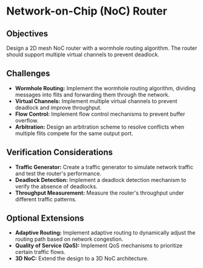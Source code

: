 # Network-on-Chip (NoC) Router

## Objectives
Design a 2D mesh NoC router with a wormhole routing algorithm. The router should support multiple virtual channels to prevent deadlock.

## Challenges
*   **Wormhole Routing:** Implement the wormhole routing algorithm, dividing messages into flits and forwarding them through the network.
*   **Virtual Channels:** Implement multiple virtual channels to prevent deadlock and improve throughput.
*   **Flow Control:** Implement flow control mechanisms to prevent buffer overflow.
*   **Arbitration:** Design an arbitration scheme to resolve conflicts when multiple flits compete for the same output port.

## Verification Considerations
*   **Traffic Generator:** Create a traffic generator to simulate network traffic and test the router's performance.
*   **Deadlock Detection:** Implement a deadlock detection mechanism to verify the absence of deadlocks.
*   **Throughput Measurement:** Measure the router's throughput under different traffic patterns.

## Optional Extensions
*   **Adaptive Routing:** Implement adaptive routing to dynamically adjust the routing path based on network congestion.
*   **Quality of Service (QoS):** Implement QoS mechanisms to prioritize certain traffic flows.
*   **3D NoC:** Extend the design to a 3D NoC architecture.